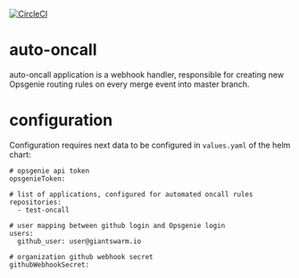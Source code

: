 [![CircleCI](https://circleci.com/gh/giantswarm/auto-oncall.svg?&style=shield&circle-token=03d2446a590221c8604e7f540ea4cd1a4b929f14)](https://circleci.com/gh/giantswarm/auto-oncall)

# auto-oncall
auto-oncall application is a webhook handler, responsible for creating new Opsgenie routing rules on every merge event into master branch.

# configuration
Configuration requires next data to be configured in `values.yaml` of the helm chart:

```
# opsgenie api token
opsgenieToken:

# list of applications, configured for automated oncall rules
repositories:
  - test-oncall

# user mapping between github login and Opsgenie login 
users:
  github_user: user@giantswarm.io

# organization github webhook secret
githubWebhookSecret: 
```
